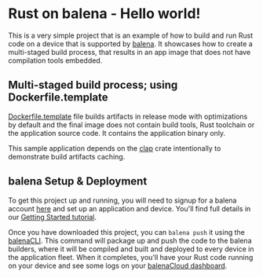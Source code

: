 # Rust on balena - Hello world!

This is a very simple project that is an example of how to build and run Rust
code on a device that is supported by [balena][balena-link]. It showcases how to
create a multi-staged build process, that results in an app image that does not
have compilation tools embedded.

## Multi-staged build process; using Dockerfile.template

[Dockerfile.template](Dockerfile.template) file builds artifacts in release mode
with optimizations by default and the final image does not contain build tools,
Rust toolchain or the application source code. It contains the application
binary only.

This sample application depends on the [clap][clap] crate intentionally to
demonstrate build artifacts caching.

## balena Setup & Deployment

To get this project up and running, you will need to signup for a balena account
[here][signup-page] and set up an application and device. You'll find full
details in our [Getting Started tutorial][gettingStarted-link].

Once you have downloaded this project, you can `balena push` it using the
[balenaCLI][balena-cli]. This command will package up and push the code to the
balena builders, where it will be compiled and built and deployed to every
device in the application fleet. When it completes, you'll have your Rust code
running on your device and see some logs on your [balenaCloud
dashboard][balena-dashboard].

[balena-link]:https://balena.io/
[clap]:https://crates.io/crates/clap
[signup-page]:https://dashboard.balena-cloud.com/signup
[gettingStarted-link]:https://www.balena.io/docs/learn/getting-started/raspberrypi3/rust/
[balena-cli]:https://www.balena.io/docs/reference/cli/
[balena-dashboard]:https://dashboard.balena-cloud.com/
